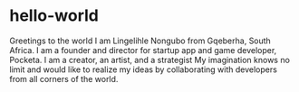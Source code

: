 # hello-world
Greetings to the world
I am Lingelihle Nongubo from Gqeberha, South Africa.
I am a founder and director for startup app and game developer, Pocketa.
I am a creator, an artist, and a strategist
My imagination knows no limit and would like to realize my ideas by collaborating with developers from all corners of the world.

